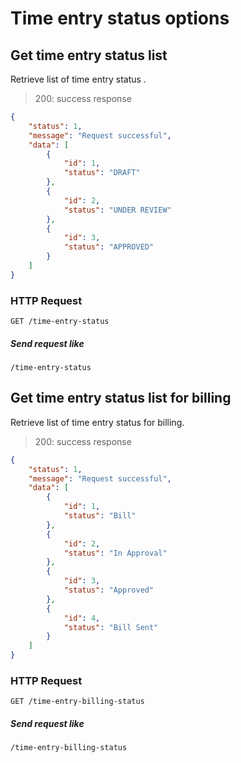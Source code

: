 # Time entry status options


## Get time entry status list

Retrieve list of time entry status .

> 200: success response

```json
{
    "status": 1,
    "message": "Request successful",
    "data": [
        {
            "id": 1,
            "status": "DRAFT"
        },
        {
            "id": 2,
            "status": "UNDER REVIEW"
        },
        {
            "id": 3,
            "status": "APPROVED"
        }
    ]
}
```

### HTTP Request

`GET /time-entry-status`


##### Send request like

`/time-entry-status`



## Get time entry status list for billing

Retrieve list of time entry status for billing.

> 200: success response

```json
{
    "status": 1,
    "message": "Request successful",
    "data": [
        {
            "id": 1,
            "status": "Bill"
        },
        {
            "id": 2,
            "status": "In Approval"
        },
        {
            "id": 3,
            "status": "Approved"
        },
        {
            "id": 4,
            "status": "Bill Sent"
        }
    ]
}
```

### HTTP Request

`GET /time-entry-billing-status`


##### Send request like

`/time-entry-billing-status`

